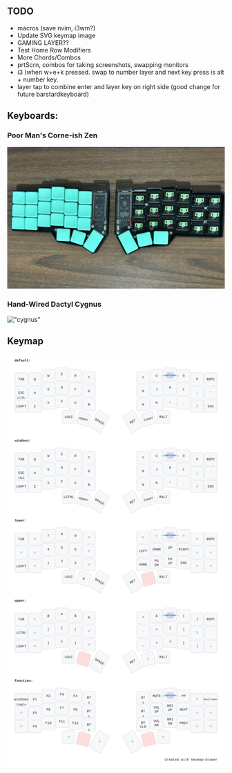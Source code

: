 ## TODO
- macros (save nvim, i3wm?)
- Update SVG keymap image
- GAMING LAYER??
- Test Home Row Modifiers
- More Chords/Combos
- prtScrn, combos for taking screenshots, swapping monitors
- i3 (when w+e+k pressed. swap to number layer and next key press is alt + number key.
- layer tap to combine enter and layer key on right side (good change for future barstardkeyboard)

## Keyboards:
### Poor Man's Corne-ish Zen
!["corne"](assets/corne.jpg)

### Hand-Wired Dactyl Cygnus
!["cygnus"](assets/cygnus.jpg)

## Keymap
!["keymap"](assets/my_keymap.svg)

